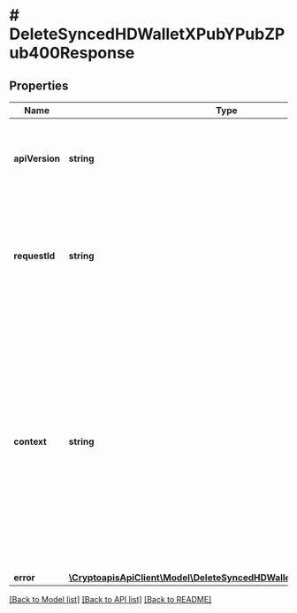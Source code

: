 # # DeleteSyncedHDWalletXPubYPubZPub400Response

## Properties

Name | Type | Description | Notes
------------ | ------------- | ------------- | -------------
**apiVersion** | **string** | Specifies the version of the API that incorporates this endpoint. |
**requestId** | **string** | Defines the ID of the request. The &#x60;requestId&#x60; is generated by Crypto APIs and it&#39;s unique for every request. |
**context** | **string** | In batch situations the user can use the context to correlate responses with requests. This property is present regardless of whether the response was successful or returned as an error. &#x60;context&#x60; is specified by the user. | [optional]
**error** | [**\CryptoapisApiClient\Model\DeleteSyncedHDWalletXPubYPubZPubE400**](DeleteSyncedHDWalletXPubYPubZPubE400.md) |  |

[[Back to Model list]](../../README.md#models) [[Back to API list]](../../README.md#endpoints) [[Back to README]](../../README.md)
